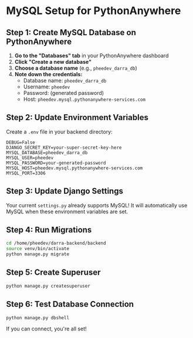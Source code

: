 # MySQL Setup for PythonAnywhere

## Step 1: Create MySQL Database on PythonAnywhere

1. **Go to the "Databases" tab** in your PythonAnywhere dashboard
2. **Click "Create a new database"**
3. **Choose a database name** (e.g., `pheedev_darra_db`)
4. **Note down the credentials:**
   - Database name: `pheedev_darra_db`
   - Username: `pheedev`
   - Password: (generated password)
   - Host: `pheedev.mysql.pythonanywhere-services.com`

## Step 2: Update Environment Variables

Create a `.env` file in your backend directory:

```env
DEBUG=False
DJANGO_SECRET_KEY=your-super-secret-key-here
MYSQL_DATABASE=pheedev_darra_db
MYSQL_USER=pheedev
MYSQL_PASSWORD=your-generated-password
MYSQL_HOST=pheedev.mysql.pythonanywhere-services.com
MYSQL_PORT=3306
```

## Step 3: Update Django Settings

Your current `settings.py` already supports MySQL! It will automatically use MySQL when these environment variables are set.

## Step 4: Run Migrations

```bash
cd /home/pheedev/darra-backend/backend
source venv/bin/activate
python manage.py migrate
```

## Step 5: Create Superuser

```bash
python manage.py createsuperuser
```

## Step 6: Test Database Connection

```bash
python manage.py dbshell
```

If you can connect, you're all set!
